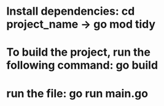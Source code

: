 # Install dependencies: cd project_name -> go mod tidy
# To build the project, run the following command: go build
# run the file: go run main.go

